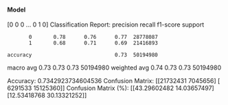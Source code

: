 #### Model
[0 0 0 ... 0 1 0]
Classification Report:
              precision    recall  f1-score   support

           0       0.78      0.76      0.77  28778087
           1       0.68      0.71      0.69  21416893

    accuracy                           0.73  50194980
   macro avg       0.73      0.73      0.73  50194980
weighted avg       0.74      0.73      0.73  50194980

Accuracy: 0.7342923734604536
Confusion Matrix:
[[21732431  7045656]
 [ 6291533 15125360]]
Confusion Matrix (%):
[[43.29602482 14.03657497]
 [12.53418768 30.13321252]]
